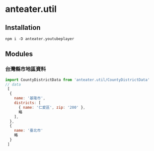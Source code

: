# anteater.util

## Installation
```
npm i -D anteater.youtubeplayer
```

## Modules
### 台灣縣市地區資料
```js
import CountyDistrictData from 'anteater.util/CountyDistrictData'
// data
 [
  {
    name: '基隆市',
    districts: [
      { name: '仁愛區', zip: '200' },
      略
    ],
  },
  {
    name: '臺北市'
    略
  }
 ]
```